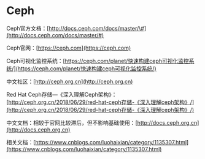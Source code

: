 # Ceph

Ceph官方文档：[http://docs.ceph.com/docs/master/\#](http://docs.ceph.com/docs/master/#)

Ceph官网：[https://ceph.com](https://ceph.com)

Ceph可视化监控系统：[https://ceph.com/planet/快速构建ceph可视化监控系统/](https://ceph.com/planet/快速构建ceph可视化监控系统/)

中文社区：[http://ceph.org.cn](http://ceph.org.cn)

Red Hat Ceph存储—《深入理解Ceph架构》：[http://ceph.org.cn/2018/06/29/red-hat-ceph存储-《深入理解ceph架构》/](http://ceph.org.cn/2018/06/29/red-hat-ceph存储-《深入理解ceph架构》/)

中文文档：相较于官网比较滞后，但不影响基础使用：[http://docs.ceph.org.cn](http://docs.ceph.org.cn)

相关文档：[https://www.cnblogs.com/luohaixian/category/1135307.html](https://www.cnblogs.com/luohaixian/category/1135307.html)


